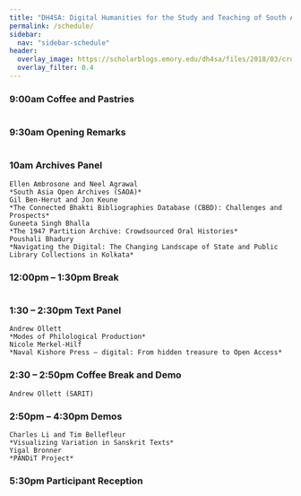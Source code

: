 ```yaml
---
title: "DH4SA: Digital Humanities for the Study and Teaching of South Asia"
permalink: /schedule/
sidebar:
  nav: "sidebar-schedule"
header:
  overlay_image: https://scholarblogs.emory.edu/dh4sa/files/2018/03/cropped-banner_web_header.png
  overlay_filter: 0.4
---
```

<div class="begin-examples"></div>

### **9:00am Coffee and Pastries**  

```
```

### **9:30am Opening Remarks**  

```
```

### **10am Archives Panel**  

```
Ellen Ambrosone and Neel Agrawal  
*South Asia Open Archives (SAOA)*  
Gil Ben-Herut and Jon Keune   
*The Connected Bhakti Bibliographies Database (CBBD): Challenges and Prospects*  
Guneeta Singh Bhalla  
*The 1947 Partition Archive: Crowdsourced Oral Histories*  
Poushali Bhadury  
*Navigating the Digital: The Changing Landscape of State and Public Library Collections in Kolkata*  
```

### **12:00pm – 1:30pm Break**

```
```


### **1:30 – 2:30pm Text Panel**  

```
Andrew Ollett   
*Modes of Philological Production*  
Nicole Merkel-Hilf  
*Naval Kishore Press – digital: From hidden treasure to Open Access*
```

### **2:30 – 2:50pm Coffee Break and Demo**  

```
Andrew Ollett (SARIT)
```

### **2:50pm – 4:30pm Demos**  

```
Charles Li and Tim Bellefleur  
*Visualizing Variation in Sanskrit Texts*  
Yigal Bronner  
*PANDiT Project*
```

### **5:30pm Participant Reception**
<div class="end-examples"></div>

